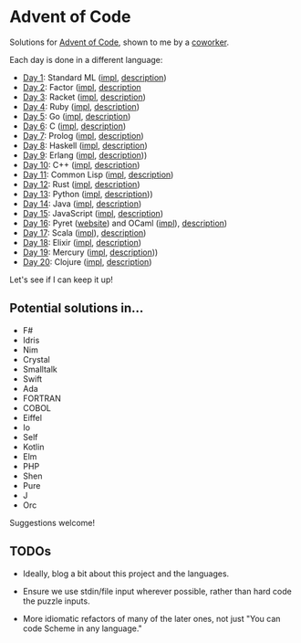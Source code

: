 # Advent of Code

Solutions for [Advent of Code][1], shown to me by a [coworker][2].

Each day is done in a different language:

* [Day 1](/day1): Standard ML ([impl](http://mlton.org/), [description](https://en.wikipedia.org/wiki/Standard_ML))
* [Day 2](/day2): Factor ([impl](http://factorcode.org/), [description](https://en.wikipedia.org/wiki/Factor_(programming_language))
* [Day 3](/day3): Racket ([impl](http://racket-lang.org/), [description](https://en.wikipedia.org/wiki/Racket_(programming_language)))
* [Day 4](/day4): Ruby ([impl](https://www.ruby-lang.org/en/), [description](https://en.wikipedia.org/wiki/Ruby_(programming_language)))
* [Day 5](/day5): Go ([impl](https://golang.org/), [description](https://en.wikipedia.org/wiki/Go_(programming_language)))
* [Day 6](/day6): C ([impl](http://clang.llvm.org/), [description](https://en.wikipedia.org/wiki/C_(programming_language)))
* [Day 7](/day7): Prolog ([impl](http://www.swi-prolog.org/), [description](https://en.wikipedia.org/wiki/Prolog))
* [Day 8](/day8): Haskell ([impl](https://www.haskell.org/platform/), [description](https://en.wikipedia.org/wiki/Haskell_(programming_language)))
* [Day 9](/day9): Erlang ([impl](https://www.erlang.org/), [description](https://en.wikipedia.org/wiki/Erlang_(programming_language))))
* [Day 10](/day10): C++ ([impl](http://clang.llvm.org/), [description](https://en.wikipedia.org/wiki/C%2B%2B))
* [Day 11](/day11): Common Lisp ([impl](http://www.sbcl.org), [description](https://en.wikipedia.org/wiki/Common_Lisp))
* [Day 12](/day12): Rust ([impl](https://www.rust-lang.org), [description](https://en.wikipedia.org/wiki/Rust_(programming_language)))
* [Day 13](/day13): Python ([impl](https://www.python.org/), [description](https://en.wikipedia.org/wiki/Python_(programming_language))))
* [Day 14](/day14): Java ([impl](https://www.java.com/en/), [description](https://en.wikipedia.org/wiki/Java_(programming_language)))
* [Day 15](/day15): JavaScript ([impl](https://nodejs.org/en/), [description](https://en.wikipedia.org/wiki/JavaScript))
* [Day 16](/day16): Pyret ([website](https://www.pyret.org/)) and OCaml ([impl](http://www.ocaml.org/)), [description](https://en.wikipedia.org/wiki/OCaml))
* [Day 17](/day17): Scala ([impl](https://www.scala-lang.org/)), [description](https://en.wikipedia.org/wiki/Scala_(programming_language)))
* [Day 18](/day18): Elixir ([impl](http://elixir-lang.org), [description](https://en.wikipedia.org/wiki/Elixir_(programming_language)))
* [Day 19](/day19): Mercury ([impl](https://mercurylang.org), [description](https://en.wikipedia.org/wiki/Mercury_(programming_language))))
* [Day 20](/day20): Clojure ([impl](https://clojure.org/), [description](https://en.wikipedia.org/wiki/Clojure)) 

Let's see if I can keep it up!

## Potential solutions in…

* F#
* Idris
* Nim
* Crystal
* Smalltalk
* Swift
* Ada
* FORTRAN
* COBOL
* Eiffel
* Io
* Self
* Kotlin
* Elm
* PHP
* Shen
* Pure
* J
* Orc

Suggestions welcome!

## TODOs

* Ideally, blog a bit about this project and the languages.
* Ensure we use stdin/file input wherever possible, rather than hard code the puzzle inputs.
* More idiomatic refactors of many of the later ones, not just "You can code Scheme in any language."

   [1]: http://adventofcode.com/
   [2]: https://github.com/philiphwang
